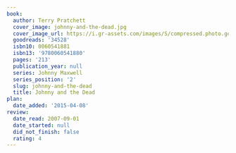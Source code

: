 ```yaml
---
book:
  author: Terry Pratchett
  cover_image: johnny-and-the-dead.jpg
  cover_image_url: https://i.gr-assets.com/images/S/compressed.photo.goodreads.com/books/1391549664l/34528.jpg
  goodreads: '34528'
  isbn10: 0060541881
  isbn13: '9780060541880'
  pages: '213'
  publication_year: null
  series: Johnny Maxwell
  series_position: '2'
  slug: johnny-and-the-dead
  title: Johnny and the Dead
plan:
  date_added: '2015-04-08'
review:
  date_read: 2007-09-01
  date_started: null
  did_not_finish: false
  rating: 4
---
```

